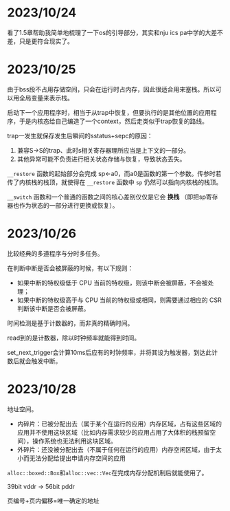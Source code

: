 


# 2023/10/24

看了1.5章帮助我简单地梳理了一下os的引导部分，其实和nju ics pa中学的大差不差，只是更符合现实了。


# 2023/10/25

由于bss段不占用存储空间，只会在运行时占内存，因此很适合用来塞栈。所以可以用全局变量来表示栈。

启动下一个应用程序时，相当于从trap中恢复，但要执行的是其他位置的应用程序，于是内核态给自己编造了一个context，然后走类似于trap恢复的路线。

trap一发生就保存发生后瞬间的sstatus+sepc的原因：
1. 兼容S->S的trap、此时s相关寄存器理所应当是上下文的一部分。
2. 其他异常可能不负责进行相关状态存储与恢复，导致状态丢失。

`__restore` 函数的起始部分会完成 sp←a0，而a0是函数的第一个参数。传参时若传了内核栈的栈顶，就使得在 `__restore` 函数中 `sp` 仍然可以指向内核栈的栈顶。

`__switch` 函数和一个普通的函数之间的核心差别仅仅是它会 **换栈** （即把sp寄存器也作为状态的一部分进行更换或恢复）。


# 2023/10/26

比较经典的多道程序与分时多任务。

在判断中断是否会被屏蔽的时候，有以下规则：
- 如果中断的特权级低于 CPU 当前的特权级，则该中断会被屏蔽，不会被处理；
- 如果中断的特权级高于与 CPU 当前的特权级或相同，则需要通过相应的 CSR 判断该中断是否会被屏蔽。

时间检测是基于计数器的，而非真的精确时间。

read到的是计数器，除以时钟频率就能得到时间。

set_next_trigger会计算10ms后应有的时钟频率，并将其设为触发器，到达此计数后就会触发中断。


# 2023/10/28

地址空间。

- 内碎片：已被分配出去（属于某个在运行的应用）内存区域，占有这些区域的应用并不使用这块区域（比如内存需求较少的应用占用了大体积的栈预留空间），操作系统也无法利用这块区域。
- 外碎片：还没被分配出去（不属于任何在运行的应用）内存空闲区域，由于太小而无法分配给提出申请内存空间的应用

`alloc::boxed::Box`和`alloc::vec::Vec`在完成内存分配机制后就能使用了。

39bit vddr -> 56bit pddr

页编号+页内偏移=唯一确定的地址




















